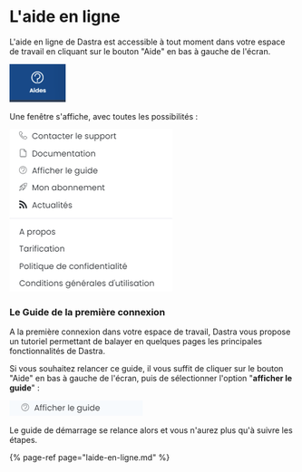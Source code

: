 # L'aide en ligne

L'aide en ligne de Dastra est accessible à tout moment dans votre espace de travail en cliquant sur le bouton "Aide" en bas à gauche de l'écran.

![](../../.gitbook/assets/image%20%2850%29.png)

Une fenêtre s'affiche, avec toutes les possibilités :

![](../../.gitbook/assets/image%20%2877%29.png)

### Le Guide de la première connexion

A la première connexion dans votre espace de travail, Dastra vous propose un tutoriel permettant de balayer en quelques pages les principales fonctionnalités de Dastra.

Si vous souhaitez relancer ce guide, il vous suffit de cliquer sur le bouton "Aide" en bas à gauche de l'écran, puis de sélectionner l'option "**afficher le guide**" : 

![](../../.gitbook/assets/image%20%28105%29.png)

Le guide de démarrage se relance alors et vous n'aurez plus qu'à suivre les étapes.

{% page-ref page="laide-en-ligne.md" %}

